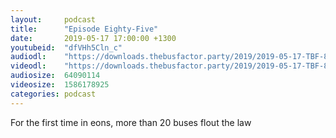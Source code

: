 ```yaml
---
layout:     podcast
title:      "Episode Eighty-Five"
date:       2019-05-17 17:00:00 +1300
youtubeid:  "dfVHh5Cln_c"
audiodl:    "https://downloads.thebusfactor.party/2019/2019-05-17-TBF-85.mp3"
videodl:    "https://downloads.thebusfactor.party/2019/2019-05-17-TBF-85.mp4"
audiosize:  64090114
videosize:  1586178925
categories: podcast
---
```

For the first time in eons, more than 20 buses flout the law
